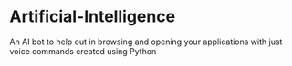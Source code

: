 # Artificial-Intelligence
An AI bot to help out in browsing and opening your applications with just voice commands created using Python

